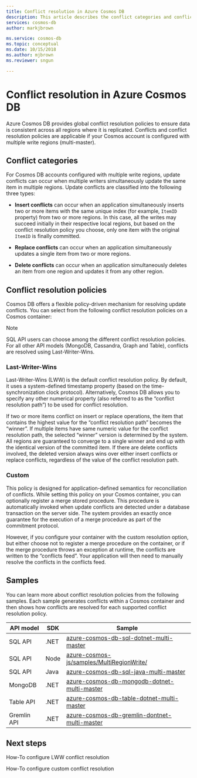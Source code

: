 ```yaml
---
title: Conflict resolution in Azure Cosmos DB 
description: This article describes the conflict categories and conflict resolution policies in Azure Cosmos DB multi-master.
services: cosmos-db
author: markjbrown

ms.service: cosmos-db
ms.topic: conceptual
ms.date: 10/15/2018
ms.author: mjbrown
ms.reviewer: sngun

---
```


# Conflict resolution in Azure Cosmos DB

Azure Cosmos DB provides global conflict resolution policies to ensure data is consistent across all regions where it is replicated. Conflicts and conflict resolution policies are applicable if your Cosmos account is configured with multiple write regions (multi-master).

## Conflict categories

For Cosmos DB accounts configured with multiple write regions, update conflicts can occur when multiple writers simultaneously update the same item in multiple regions. Update conflicts are classified into the following three types:

* **Insert conflicts** can occur when an application simultaneously inserts two or more items with the same unique index (for example, `ItemID` property) from two or more regions. In this case, all the writes may succeed initially in their respective local regions, but based on the conflict resolution policy you choose, only one item with the original `ItemID` is finally committed. 

* **Replace conflicts** can occur when an application simultaneously updates a single item from two or more regions.  

* **Delete conflicts** can occur when an application simultaneously deletes an item from one region and updates it from any other region. 

## Conflict resolution policies

Cosmos DB offers a flexible policy-driven mechanism for resolving update conflicts. You can select from the following conflict resolution policies on a Cosmos container:  

> [!NOTE]
> SQL API users can choose among the different conflict resolution policies. For all other API models (MongoDB, Cassandra, Graph and Table), conflicts are resolved using Last-Writer-Wins.

### Last-Writer-Wins

Last-Writer-Wins (LWW) is the default conflict resolution policy.  By default, it uses a system-defined timestamp property (based on the time-synchronization clock protocol). Alternatively, Cosmos DB allows you to specify any other numerical property (also referred to as the “conflict resolution path”) to be used for conflict resolution.  

If two or more items conflict on insert or replace operations, the item that contains the highest value for the “conflict resolution path” becomes the “winner”. If multiple items have same numeric value for the conflict resolution path, the selected “winner” version is determined by the system. All regions are guaranteed to converge to a single winner and end up with the identical version of the committed item. If there are delete conflicts involved, the deleted version always wins over either insert conflicts or replace conflicts, regardless of the value of the conflict resolution path.

### Custom

This policy is designed for application-defined semantics for reconciliation of conflicts. While setting this policy on your Cosmos container, you can optionally register a merge stored procedure.  This procedure is automatically invoked when update conflicts are detected under a database transaction on the server side. The system provides an exactly once guarantee for the execution of a merge procedure as part of the commitment protocol.  

However, if you configure your container with the custom resolution option, but either choose not to register a merge procedure on the container, or if the merge procedure throws an exception at runtime, the conflicts are written to the “conflicts feed”. Your application will then need to manually resolve the conflicts in the conflicts feed.

## Samples

You can learn more about conflict resolution policies from the following samples.  Each sample generates conflicts within a Cosmos container and then shows how conflicts are resolved for each supported conflict resolution policy.

|API model  | SDK |Sample |
|---------|---------|---------|
|SQL  API    | .NET    |[azure-cosmos-db-sql-dotnet-multi-master](https://github.com/Azure-Samples/azure-cosmos-db-sql-dotnet-multi-master)  |
|SQL  API    | Node    |[azure-cosmos-js/samples/MultiRegionWrite/](https://github.com/Azure/azure-cosmos-js/tree/master/samples/MultiRegionWrite)  |
|SQL  API    | Java    |[azure-cosmos-db-sql-java-multi-master](https://github.com/Azure-Samples/azure-cosmos-db-sql-java-multi-master)  |
|MongoDB  | .NET    |[azure-cosmos-db-mongodb-dotnet-multi-master](https://github.com/Azure-Samples/azure-cosmos-db-mongodb-dotnet-multi-master)   |
|Table  API  | .NET    |[azure-cosmos-db-table-dotnet-multi-master](https://github.com/Azure-Samples/azure-cosmos-db-table-dotnet-multi-master)       |
|Gremlin API | .NET | [azure-cosmos-db-gremlin-dontnet-multi-master](https://github.com/Azure-Samples/azure-cosmos-db-gremlin-dontnet-multi-master)|

## Next steps

How-To configure LWW conflict resolution

How-To configure custom conflict resolution

